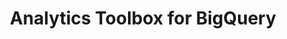 ---
title: Analytics Toolbox for BigQuery
description: "Unlock Spatial Analytics in BigQuery"
icon: "/img/icons/bigquery-analytics-toolbox.png"
type: examples
category: LDS
layout: categories/list
euFlag: true
aliases:
    - /analytics-toolbox-bq/examples/categories/LDS/
---